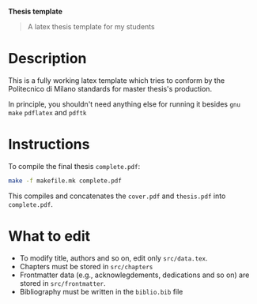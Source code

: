 **Thesis template**

> A latex thesis template for my students

# Description

This is a fully working latex template which tries to conform by the Politecnico
di Milano standards for master thesis's production.

In principle, you shouldn't need anything else for running it besides `gnu make`
`pdflatex` and `pdftk`

# Instructions

To compile the final thesis `complete.pdf`:

```sh
make -f makefile.mk complete.pdf
```

This compiles and concatenates the `cover.pdf` and `thesis.pdf` into
`complete.pdf`.

# What to edit

- To modify title, authors and so on, edit only `src/data.tex`.
- Chapters must be stored in `src/chapters`
- Frontmatter data (e.g., acknowlegdements, dedications and so on) are stored in
  `src/frontmatter`.
- Bibliography must be written in the `biblio.bib` file
